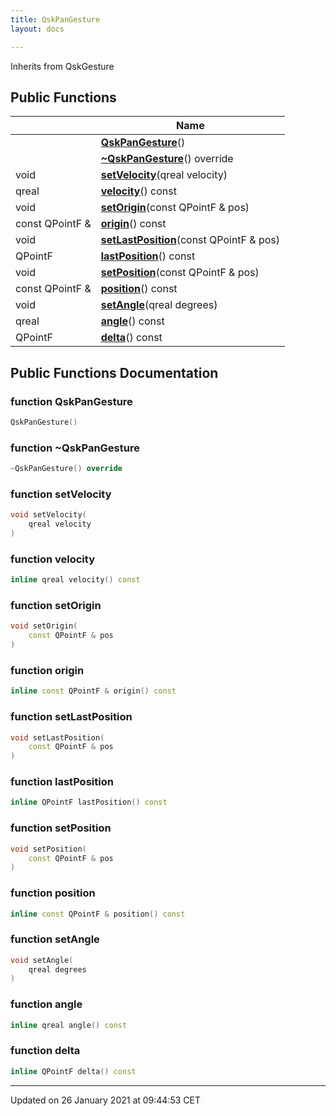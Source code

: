 ```yaml
---
title: QskPanGesture
layout: docs

---
```





Inherits from QskGesture

## Public Functions

|                | Name           |
| -------------- | -------------- |
| | **[QskPanGesture](/docs/classes/class_qsk_pan_gesture/#function-qskpangesture)**() |
| | **[~QskPanGesture](/docs/classes/class_qsk_pan_gesture/#function-~qskpangesture)**() override |
| void | **[setVelocity](/docs/classes/class_qsk_pan_gesture/#function-setvelocity)**(qreal velocity) |
| qreal | **[velocity](/docs/classes/class_qsk_pan_gesture/#function-velocity)**() const |
| void | **[setOrigin](/docs/classes/class_qsk_pan_gesture/#function-setorigin)**(const QPointF & pos) |
| const QPointF & | **[origin](/docs/classes/class_qsk_pan_gesture/#function-origin)**() const |
| void | **[setLastPosition](/docs/classes/class_qsk_pan_gesture/#function-setlastposition)**(const QPointF & pos) |
| QPointF | **[lastPosition](/docs/classes/class_qsk_pan_gesture/#function-lastposition)**() const |
| void | **[setPosition](/docs/classes/class_qsk_pan_gesture/#function-setposition)**(const QPointF & pos) |
| const QPointF & | **[position](/docs/classes/class_qsk_pan_gesture/#function-position)**() const |
| void | **[setAngle](/docs/classes/class_qsk_pan_gesture/#function-setangle)**(qreal degrees) |
| qreal | **[angle](/docs/classes/class_qsk_pan_gesture/#function-angle)**() const |
| QPointF | **[delta](/docs/classes/class_qsk_pan_gesture/#function-delta)**() const |

## Public Functions Documentation

### function QskPanGesture

```cpp
QskPanGesture()
```


### function ~QskPanGesture

```cpp
~QskPanGesture() override
```


### function setVelocity

```cpp
void setVelocity(
    qreal velocity
)
```


### function velocity

```cpp
inline qreal velocity() const
```


### function setOrigin

```cpp
void setOrigin(
    const QPointF & pos
)
```


### function origin

```cpp
inline const QPointF & origin() const
```


### function setLastPosition

```cpp
void setLastPosition(
    const QPointF & pos
)
```


### function lastPosition

```cpp
inline QPointF lastPosition() const
```


### function setPosition

```cpp
void setPosition(
    const QPointF & pos
)
```


### function position

```cpp
inline const QPointF & position() const
```


### function setAngle

```cpp
void setAngle(
    qreal degrees
)
```


### function angle

```cpp
inline qreal angle() const
```


### function delta

```cpp
inline QPointF delta() const
```


-------------------------------

Updated on 26 January 2021 at 09:44:53 CET